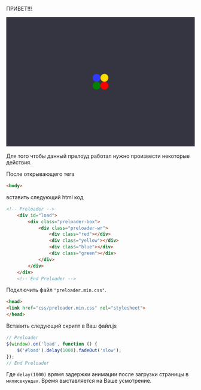 ПРИВЕТ!!!

![screenshot of sample](https://github.com/serega89ynao/preloader/blob/master/img/4.png)

Для того чтобы данный прелоуд работал нужно произвести некоторые действия.

После открывающего тега 
```html
<body>
```
 вставить следующий html код
```html
<!-- Preloader -->
    <div id="load">
        <div class="preloader-box">
            <div class="preloader-wr">
                <div class="red"></div>
                <div class="yellow"></div>
                <div class="blue"></div>
                <div class="green"></div>
            </div>
        </div>
    </div>
    <!-- End Preloader -->
```


Подключить файл `"preloader.min.css"`.
```html
<head>
<link href="css/preloader.min.css" rel="stylesheet">
</head>
```

Вставить следующий скрипт в Ваш файл.js 
```javascript
// Preloader
$(window).on('load', function () {
	$('#load').delay(1000).fadeOut('slow');
});
// End Preloader
```

Где `delay(1000)` врямя задержки анимации после загрузки страницы в `милисекундах`.
Время выставляется на Ваше усмотрение.
